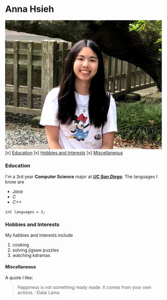 # Anna Hsieh
![me](https://github.com/annahsieh/PagesProject/blob/461e2db03b17031ea166175913fd4171507b05d8/IMG_0735.jpg)
[x] [Education](https://github.com/annahsieh/PagesProject/blob/markdown/index.md#education)
[x] [Hobbies and Interests](https://github.com/annahsieh/PagesProject/blob/markdown/index.md#hobbies-and-interests)
[x] [Miscellaneous](https://github.com/annahsieh/PagesProject/blob/markdown/index.md#miscellaneous)
### Education
I'm a 3rd year **Computer Science** major at [***UC San Diego***](https://ucsd.edu/). 
The languages I know are 
- *Java*
- *C*
- *C++*

```int languages = 3;```
### Hobbies and Interests
My habbies and interests include
1. cooking
2. solving jigsaw puzzles
3. watching kdramas
#### Miscellaneous
A quote I like:
> Happiness is not something ready made. It comes from your own actions. -Dalai Lama
